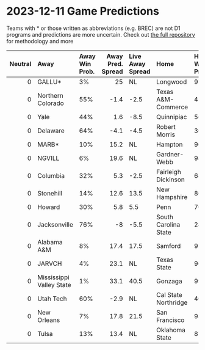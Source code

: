 # 2023-12-11 Game Predictions
Teams with * or those written as abbreviations (e.g. BREC) are not D1 programs and predictions are more uncertain. Check out [the full repository](https://github.com/grdavis/college-basketball-elo) for methodology and more

|   Neutral | Away                     | Away Win Prob.   |   Away Pred. Spread | Live Away Spread   | Home                 | Home Win Prob.   |   Home Pred. Spread |
|----------:|:-------------------------|:-----------------|--------------------:|:-------------------|:---------------------|:-----------------|--------------------:|
|         0 | GALLU*                   | 3%               |                25   | NL                 | Longwood             | 97%              |               -25   |
|         0 | Northern Colorado        | 55%              |                -1.4 | -2.5               | Texas A&M-Commerce   | 45%              |                 1.4 |
|         0 | Yale                     | 44%              |                 1.6 | -8.5               | Quinnipiac           | 56%              |                -1.6 |
|         0 | Delaware                 | 64%              |                -4.1 | -4.5               | Robert Morris        | 36%              |                 4.1 |
|         0 | MARB*                    | 10%              |                15.2 | NL                 | Hampton              | 90%              |               -15.2 |
|         0 | NGVILL                   | 6%               |                19.6 | NL                 | Gardner-Webb         | 94%              |               -19.6 |
|         0 | Columbia                 | 32%              |                 5.3 | -2.5               | Fairleigh Dickinson  | 68%              |                -5.3 |
|         0 | Stonehill                | 14%              |                12.6 | 13.5               | New Hampshire        | 86%              |               -12.6 |
|         0 | Howard                   | 30%              |                 5.8 | 5.5                | Penn                 | 70%              |                -5.8 |
|         0 | Jacksonville             | 76%              |                -8   | -5.5               | South Carolina State | 24%              |                 8   |
|         0 | Alabama A&M              | 8%               |                17.4 | 17.5               | Samford              | 92%              |               -17.4 |
|         0 | JARVCH                   | 4%               |                23.1 | NL                 | Texas State          | 96%              |               -23.1 |
|         0 | Mississippi Valley State | 1%               |                33.1 | 40.5               | Gonzaga              | 99%              |               -33.1 |
|         0 | Utah Tech                | 60%              |                -2.9 | NL                 | Cal State Northridge | 40%              |                 2.9 |
|         0 | New Orleans              | 7%               |                17.8 | 21.5               | San Francisco        | 93%              |               -17.8 |
|         0 | Tulsa                    | 13%              |                13.4 | NL                 | Oklahoma State       | 87%              |               -13.4 |